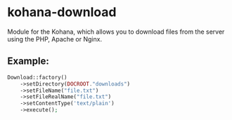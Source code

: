 kohana-download
===============

Module for the Kohana, which allows you to download files from the server using the PHP, Apache or Nginx.

Example:
-----------

```php
Download::factory()
	->setDirectory(DOCROOT."downloads")
	->setFileName("file.txt")
	->setFileRealName("file.txt")
	->setContentType('text/plain')
	->execute();
```

